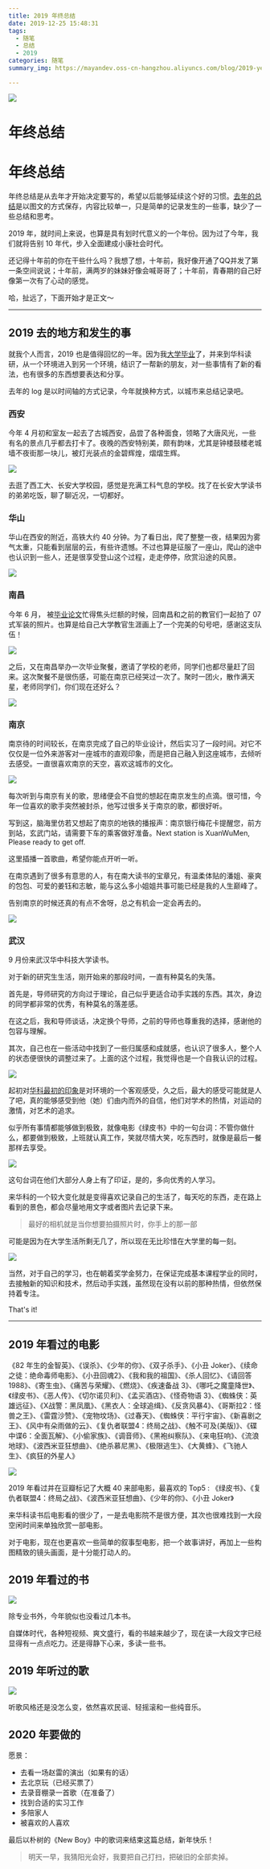 ```yaml
---
title: 2019 年终总结
date: 2019-12-25 15:48:31
tags: 
  - 随笔
  - 总结
  - 2019
categories: 随笔
summary_img: https://mayandev.oss-cn-hangzhou.aliyuncs.com/blog/2019-year-end-0.png

---
```


![](https://mayandev.oss-cn-hangzhou.aliyuncs.com/blog/2019-year-end-0.png)

# 年终总结

# 年终总结



年终总结是从去年才开始决定要写的，希望以后能够延续这个好的习惯。[去年的总结]()是以图文的方式保存，内容比较单一，只是简单的记录发生的一些事，缺少了一些总结和思考。

2019 年，就时间上来说，也算是具有划时代意义的一个年份。因为过了今年，我们就将告别 10 年代，步入全面建成小康社会时代。

还记得十年前的你在干些什么吗？我想了想，十年前，我好像开通了QQ并发了第一条空间说说；十年前，满两岁的妹妹好像会喊哥哥了；十年前，青春期的自己好像第一次有了心动的感觉。

哈，扯远了，下面开始才是正文～

---

## 2019 去的地方和发生的事

就我个人而言，2019 也是值得回忆的一年。因为我[大学毕业](https://mp.weixin.qq.com/s?__biz=MzIyNDQzMDAwNg==&mid=2247485298&idx=1&sn=70f996814f50f369d1c8bf36f8f31631&chksm=e80e55abdf79dcbd03b90649020bad613fccc12029fd4a74e4f8423b0a3239bcd16a3fb2d2de&token=1121389130&lang=zh_CN#rd)了，并来到华科读研，从一个环境进入到另一个环境，结识了一帮新的朋友，对一些事情有了新的看法，也有很多的东西想要表达和分享。

去年的 log 是以时间轴的方式记录，今年就换种方式，以城市来总结记录吧。

### 西安 


今年 4 月初和室友一起去了古城西安，品尝了各种面食，领略了大唐风光，一些有名的景点几乎都去打卡了。夜晚的西安特别美，颇有韵味，尤其是钟楼鼓楼老城墙不夜街那一块儿，被灯光装点的金碧辉煌，熠熠生辉。


![](https://mayandev.oss-cn-hangzhou.aliyuncs.com/blog/2019-year-end-1.jpg)


去逛了西工大、长安大学校园，感觉是充满工科气息的学校。找了在长安大学读书的弟弟吃饭，聊了聊近况，一切都好。

### 华山

华山在西安的附近，高铁大约 40 分钟。为了看日出，爬了整整一夜，结果因为雾气太重，只能看到层层的云，有些许遗憾。不过也算是征服了一座山，爬山的途中也认识到一些人，还是很享受登山这个过程，走走停停，欣赏沿途的风景。

![](https://mayandev.oss-cn-hangzhou.aliyuncs.com/blog/2019-year-end-2.png)

### 南昌

今年 6 月， 被[毕业论文](https://mp.weixin.qq.com/s?__biz=MzIyNDQzMDAwNg==&mid=2247485293&idx=1&sn=2f9439b9c2a7628eba8d05377839229f&chksm=e80e55b4df79dca2c9f9e7392024a83a4b7470551335a5320141700aa5475852ae6f927897af&token=1121389130&lang=zh_CN#rd)忙得焦头烂额的时候，回南昌和之前的教官们一起拍了 07 式军装的照片。也算是给自己大学教官生涯画上了一个完美的句号吧，感谢这支队伍！

![](https://mayandev.oss-cn-hangzhou.aliyuncs.com/blog/2019-year-end-3.JPG)

之后，又在南昌举办一次毕业聚餐，邀请了学校的老师，同学们也都尽量赶了回来。这次聚餐不是很伤感，可能在南京已经哭过一次了。聚时一团火，散作满天星，老师同学们，你们现在还好么？

![](https://mayandev.oss-cn-hangzhou.aliyuncs.com/blog/2019-year-end-4.jpeg)


### 南京

南京待的时间较长，在南京完成了自己的毕业设计，然后实习了一段时间。对它不仅仅是一位外来游客对一座城市的直观印象，而是把自己融入到这座城市，去倾听去感受。一直很喜欢南京的天空，喜欢这城市的文化。


![](https://mayandev.oss-cn-hangzhou.aliyuncs.com/blog/2019-year-end-5.jpg)

每次听到与南京有关的歌，思绪便会不自觉的想起在南京发生的点滴。很可惜，今年一位喜欢的歌手突然被封杀，他写过很多关于南京的歌，都很好听。


写到这，脑海里仿若又想起了南京的地铁的播报声：南京银行梅花卡提醒您，前方到站，玄武门站，请需要下车的乘客做好准备。Next station is XuanWuMen, Please ready to get off.

这里插播一首歌曲，希望你能点开听一听。

在南京遇到了很多有意思的人，有在南大读书的宝章兄，有温柔体贴的潘姐、豪爽的包包、可爱的姜钰和志敏，能与这么多小姐姐共事可能已经是我的人生巅峰了。

告别南京的时候还真的有点不舍呀，总之有机会一定会再去的。

![](https://mayandev.oss-cn-hangzhou.aliyuncs.com/blog/2019-year-end-6.JPG)


### 武汉


9 月份来武汉华中科技大学读书。

对于新的研究生生活，刚开始来的那段时间，一直有种莫名的失落。

首先是，导师研究的方向过于理论，自己似乎更适合动手实践的东西。其次，身边的同学都非常的优秀，有种莫名的落差感。

在这之后，我和导师谈话，决定换个导师，之前的导师也尊重我的选择，感谢他的包容与理解。

其次，自己也在一些活动中找到了一些归属感和成就感，也认识了很多人，整个人的状态便很快的调整过来了。上面的这个过程，我觉得也是一个自我认识的过程。

![](https://mayandev.oss-cn-hangzhou.aliyuncs.com/blog/2019-year-end-7.JPG)



起初对[华科最初的印象](<https://mp.weixin.qq.com/s?__biz=MzIyNDQzMDAwNg==&mid=2247485438&idx=1&sn=f9c5e4ede13ddd844620aa6c166690ae&chksm=e80e5527df79dc31d6761226e2ed2f6610296c1d8be5f473876bce8b1d408cf49180a7ddd638&token=1121389130&lang=zh_CN#rd>)是对环境的一个客观感受，久之后，最大的感受可能就是人了吧，真的能够感受到他（她）们由内而外的自信，他们对学术的热情，对运动的激情，对艺术的追求。

似乎所有事情都能够做到极致，就像电影《绿皮书》中的一句台词：不管你做什么，都要做到极致，上班就认真工作，笑就尽情大笑，吃东西时，就像是最后一餐那样去享受。

![](https://mayandev.oss-cn-hangzhou.aliyuncs.com/blog/2019-year-end-8.png)


这句台词在他们大部分人身上有了印证，是的，多向优秀的人学习。

来华科的一个较大变化就是变得喜欢记录自己的生活了，每天吃的东西，走在路上看到的景色，都会尽量地用文字或者图片去记录下来。

> 最好的相机就是当你想要拍摄照片时，你手上的那一部


可能是因为在大学生活所剩无几了，所以现在无比珍惜在大学里的每一刻。

![](https://mayandev.oss-cn-hangzhou.aliyuncs.com/blog/2019-year-end-9.png)

当然，对于自己的学习，也在朝着奖学金努力，在保证完成基本课程学业的同时，去接触新的知识和技术，然后动手实践，虽然现在没有以前的那种热情，但依然保持着专注。

That's it!

---

## 2019 年看过的电影



《82 年生的金智英》、《误杀》、《少年的你》、《双子杀手》、《小丑 Joker》、《续命之徒：绝命毒师电影》、《小丑回魂2》、《我和我的祖国》、《杀人回忆》、《请回答 1988》、《寄生虫》、《痛苦与荣耀》、《燃烧》、《疾速备战 3》、《哪吒之魔童降世》、《绿皮书》、《恶人传》、《切尔诺贝利》、《孟买酒店》、《怪奇物语 3》、《蜘蛛侠：英雄远征》、《X战警：黑凤凰》、《黑衣人：全球追缉》、《反贪风暴4》、《哥斯拉2：怪兽之王》、《雷霆沙赞》、《宠物坟场》、《过春天》、《蜘蛛侠：平行宇宙》、《新喜剧之王》、《风中有朵雨做的云》、《复仇者联盟4：终局之战》、《触不可及(美版)》、《碟中谍6：全面瓦解》、《小偷家族》、《调音师》、《黑袍纠察队》、《来电狂响》、《流浪地球》、《波西米亚狂想曲》、《绝杀慕尼黑》、《极限逃生》、《大黄蜂》、《飞驰人生》、《疯狂的外星人》

![](https://mayandev.oss-cn-hangzhou.aliyuncs.com/blog/2019-year-end-10.jpg)

2019 年看过并在豆瓣标记了大概 40 来部电影，最喜欢的 Top5 : 《绿皮书》、《复仇者联盟4：终局之战》、《波西米亚狂想曲》、《少年的你》、《小丑 Joker》

来华科读书后电影看的很少了，一是去电影院不是很方便，其次也很难找到一大段空闲时间来单独欣赏一部电影。

对于电影，现在也更喜欢一些简单的叙事型电影，把一个故事讲好，再加上一些构图精致的镜头画面，是十分能打动人的。


## 2019 年看过的书

![](https://mayandev.oss-cn-hangzhou.aliyuncs.com/blog/2019-year-end-11.png)

除专业书外，今年貌似也没看过几本书。

自媒体时代，各种短视频、爽文盛行，看的书越来越少了，现在读一大段文字已经显得有一点点吃力。还是得静下心来，多读一些书。

## 2019 年听过的歌

![](https://mayandev.oss-cn-hangzhou.aliyuncs.com/blog/2019-year-end-13.png)

听歌风格还是没怎么变，依然喜欢民谣、轻摇滚和一些纯音乐。


## 2020 年要做的

愿景：

- 去看一场赵雷的演出（如果有的话）
- 去北京玩（已经买票了）
- 去录音棚录一首歌（在准备了）
- 找到合适的实习工作
- 多陪家人
- 被喜欢的人喜欢


最后以朴树的《New Boy》中的歌词来结束这篇总结，新年快乐！

> 明天一早，我猜阳光会好，我要把自己打扫，把破旧的全部卖掉。


